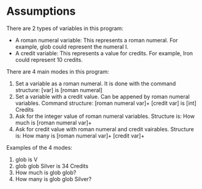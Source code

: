 # Assumptions


There are 2 types of variables in this program:
* A roman numeral variable: This represents a roman numeral. For example, glob could represent the numeral I.
* A credit variable: This represents a value for credits. For example, Iron could represent 10 credits.


There are 4 main modes in this program:
1) Set a variable as a roman numeral. It is done with the command structure: [var] is [roman numeral]
2) Set a variable with a credit value. Can be appened by roman numeral variables. Command structure: [roman numeral var]+ [credit var] is [int] Credits 
3) Ask for the integer value of roman numeral variables. Structure is: How much is [roman numeral var]+  
4) Ask for credit value with roman numeral and credit vairables. Structure is: How many is [roman numeral var]+ [credit var]+ 


Examples of the 4 modes:
1) glob is V
2) glob glob Silver is 34 Credits
3) How much is glob glob?
4) How many is glob glob Silver?
